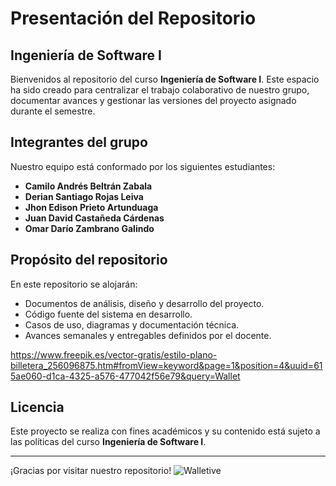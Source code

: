# Presentación del Repositorio

## Ingeniería de Software I

Bienvenidos al repositorio del curso **Ingeniería de Software I**. Este espacio ha sido creado para centralizar el trabajo colaborativo de nuestro grupo, documentar avances y gestionar las versiones del proyecto asignado durante el semestre.

## Integrantes del grupo

Nuestro equipo está conformado por los siguientes estudiantes:

- **Camilo Andrés Beltrán Zabala**
- **Derian Santiago Rojas Leiva**
- **Jhon Edison Prieto Artunduaga**
- **Juan David Castañeda Cárdenas**
- **Omar Darío Zambrano Galindo**

## Propósito del repositorio

En este repositorio se alojarán:

- Documentos de análisis, diseño y desarrollo del proyecto.
- Código fuente del sistema en desarrollo.
- Casos de uso, diagramas y documentación técnica.
- Avances semanales y entregables definidos por el docente.



https://www.freepik.es/vector-gratis/estilo-plano-billetera_256096875.htm#fromView=keyword&page=1&position=4&uuid=615ae060-d1ca-4325-a576-477042f56e79&query=Wallet

## Licencia

Este proyecto se realiza con fines académicos y su contenido está sujeto a las políticas del curso **Ingeniería de Software I**.

---

¡Gracias por visitar nuestro repositorio!
![Walletive]([https://drive.google.com/file/d/1rXdhkVinLnKKlMxtybIGm4m7nfQaw-mb/view?usp=drive_link])



